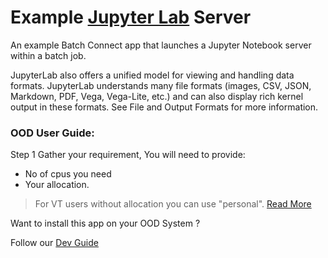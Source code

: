 # Example [Jupyter Lab](https://jupyterlab.readthedocs.io/en/stable/getting_started/overview.html) Server

An example Batch Connect app that launches a Jupyter Notebook server within a
batch job.

JupyterLab also offers a unified model for viewing and handling data formats. JupyterLab understands many file formats (images, CSV, JSON, Markdown, PDF, Vega, Vega-Lite, etc.) and can also display rich kernel output in these formats. See File and Output Formats for more information.


### OOD User Guide:
Step 1 
Gather your requirement, You will need to provide: 
- No of cpus you need 
- Your allocation. 
> For VT users without allocation you can use "personal". [Read More](https://arc-rtd.readthedocs.io/en/latest/usage/allocations.html#allocations)

Want to install this app on your OOD System ? 

Follow our [Dev Guide](https://github.com/AdvancedResearchComputing/OnDemandApps/tree/main/bc_vt_ise3434/DevGuide.md)
